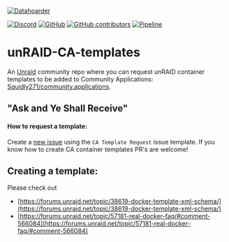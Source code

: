 [![Datahoarder](https://raw.githubusercontent.com/selfhosters/unRAID-CA-templates/master/.github/ISSUE_TEMPLATE/discord_unraid_unraid.png )](https://discord.gg/qWPbc8R)

[![Discord](https://img.shields.io/discord/641230698166091777?color=%23ff8c2f&label=Discord&logo=discord&logoColor=%23ff8c2f&style=for-the-badge)](https://discord.gg/qWPbc8R)
[![GitHub](https://img.shields.io/github/license/selfhosters/unRAID-CA-templates.svg?color=%23ff8c2f&style=for-the-badge)](/LICENSE)
[![GitHub contributors](https://img.shields.io/github/contributors/selfhosters/unRAID-CA-templates.svg?color=%23ff8c2f&style=for-the-badge)](https://github.com/selfhosters/unRAID-CA-templates/graphs/contributors)
[![Pipeline](https://img.shields.io/github/workflow/status/selfhosters/unRAID-CA-templates/Linter/master?color=%23ff8c2f&style=for-the-badge)](https://github.com/selfhosters/unRAID-CA-templates/actions)

# unRAID-CA-templates
An [Unraid](https://discord.gg/qWPbc8R) community repo where you can request unRAID container templates to be added to Community Applications: [Squidly271/community.applications](https://github.com/Squidly271/community.applications). 

## "Ask and Ye Shall Receive" 


#### How to request a template: 

Create a [new issue](https://github.com/selfhosters/unRAID-CA-templates/issues/new?assignees=&labels=Template+Request&template=ca-template-request.md&title=CA+Template+Request+-+%3Capplication+name%3E) using the `CA Template Request` issue template. If you know how to create CA container templates PR's are welcome!

## Creating a template: 
Please check out 
- [https://forums.unraid.net/topic/38619-docker-template-xml-schema/](https://forums.unraid.net/topic/38619-docker-template-xml-schema/) 
- [https://forums.unraid.net/topic/57181-real-docker-faq/#comment-566084](https://forums.unraid.net/topic/57181-real-docker-faq/#comment-566084)
